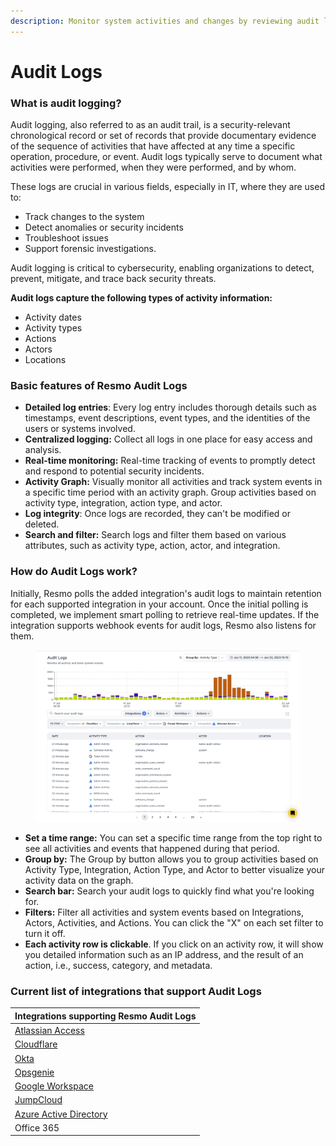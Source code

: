 ```yaml
---
description: Monitor system activities and changes by reviewing audit logs
---
```


# Audit Logs

### What is audit logging?

Audit logging, also referred to as an audit trail, is a security-relevant chronological record or set of records that provide documentary evidence of the sequence of activities that have affected at any time a specific operation, procedure, or event. Audit logs typically serve to document what activities were performed, when they were performed, and by whom.

These logs are crucial in various fields, especially in IT, where they are used to:

* Track changes to the system
* Detect anomalies or security incidents
* Troubleshoot issues
* Support forensic investigations.&#x20;

Audit logging is critical to cybersecurity, enabling organizations to detect, prevent, mitigate, and trace back security threats.

**Audit logs capture the following types of activity information:**

* Activity dates
* Activity types
* Actions
* Actors
* Locations

### Basic features of Resmo Audit Logs

* **Detailed log entries**: Every log entry includes thorough details such as timestamps, event descriptions, event types, and the identities of the users or systems involved.&#x20;
* **Centralized logging:** Collect all logs in one place for easy access and analysis.&#x20;
* **Real-time monitoring:** Real-time tracking of events to promptly detect and respond to potential security incidents.&#x20;
* **Activity Graph:** Visually monitor all activities and track system events in a specific time period with an activity graph. Group activities based on activity type, integration, action type, and actor.
* **Log integrity**: Once logs are recorded, they can't be modified or deleted.&#x20;
* **Search and filter:** Search logs and filter them based on various attributes, such as activity type, action, actor, and integration.

### How do Audit Logs work?

Initially, Resmo polls the added integration's audit logs to maintain retention for each supported integration in your account. Once the initial polling is completed, we implement smart polling to retrieve real-time updates. If the integration supports webhook events for audit logs, Resmo also listens for them.

<figure><img src="../.gitbook/assets/audit-logs.png" alt=""><figcaption></figcaption></figure>

* **Set a time range:** You can set a specific time range from the top right to see all activities and events that happened during that period.
* **Group by:** The Group by button allows you to group activities based on Activity Type, Integration, Action Type, and Actor to better visualize your activity data on the graph.&#x20;
* **Search bar:** Search your audit logs to quickly find what you're looking for.
* **Filters:** Filter all activities and system events based on Integrations, Actors, Activities, and Actions. You can click the "X" on each set filter to turn it off.
* **Each activity row is clickable**. If you click on an activity row, it will show you detailed information such as an IP address, and the result of an action, i.e., success, category, and metadata.

### Current list of integrations that support Audit Logs

| Integrations supporting Resmo Audit Logs                                        |
| ------------------------------------------------------------------------------- |
| [Atlassian Access](../integrations/atlassian-access-integration.md)             |
| [Cloudflare](../integrations/cloudflare-integration.md)                         |
| [Okta](../integrations/okta-integration.md)                                     |
| [Opsgenie](../integrations/opsgenie-integration.md)                             |
| [Google Workspace](../integrations/google-workspace-integration.md)             |
| [JumpCloud](../integrations/jumpcloud-integration.md)                           |
| [Azure Active Directory](../integrations/azure-active-directory-integration.md) |
| Office 365                                                                      |

